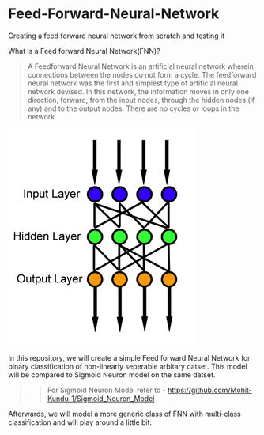 # Feed-Forward-Neural-Network
Creating a feed forward neural network from scratch and testing it

What is a Feed forward Neural Network(FNN)?
>A Feedforward Neural Network is an artificial neural network wherein connections between the nodes do not form a cycle.
>The feedforward neural network was the first and simplest type of artificial neural network devised.
>In this network, the information moves in only one direction, forward, from the input nodes, through the hidden nodes (if any)              and to the output nodes. There are no cycles or loops in the network.
  
  ![](images/Feed_forward_neural_net.gif)


In this repository, we will create a simple Feed forward Neural Network for binary classification of non-linearly seperable arbitary datset. This model will be compared to Sigmoid Neuron model on the same datset.

>>For Sigmoid Neuron Model refer to - https://github.com/Mohit-Kundu-1/Sigmoid_Neuron_Model

Afterwards, we will model a more generic class of FNN with multi-class classification and will play around a little bit.
